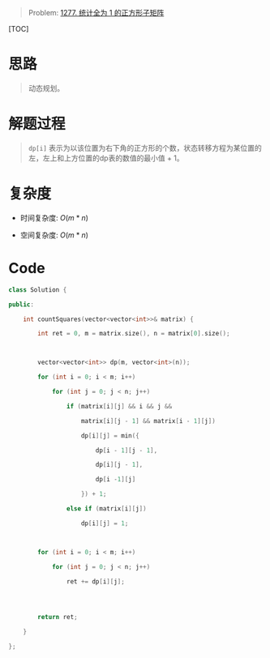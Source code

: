 > Problem: [1277. 统计全为 1 的正方形子矩阵](https://leetcode.cn/problems/count-square-submatrices-with-all-ones/description/)

[TOC]

# 思路

> 动态规划。

# 解题过程

> `dp[i]` 表示为以该位置为右下角的正方形的个数，状态转移方程为某位置的左，左上和上方位置的dp表的数值的最小值 + 1。

# 复杂度

- 时间复杂度: $O(m*n)$

- 空间复杂度: $O(m*n)$

# Code

```cpp
class Solution {

public:

    int countSquares(vector<vector<int>>& matrix) {

        int ret = 0, m = matrix.size(), n = matrix[0].size();



        vector<vector<int>> dp(m, vector<int>(n));

        for (int i = 0; i < m; i++)

            for (int j = 0; j < n; j++)

                if (matrix[i][j] && i && j &&

                    matrix[i][j - 1] && matrix[i - 1][j])

                    dp[i][j] = min({

                        dp[i - 1][j - 1],

                        dp[i][j - 1],

                        dp[i -1][j]

                    }) + 1;

                else if (matrix[i][j])

                    dp[i][j] = 1;



        for (int i = 0; i < m; i++)

            for (int j = 0; j < n; j++)

                ret += dp[i][j];




        return ret;

    }

};
```

